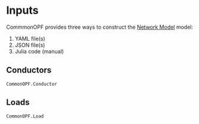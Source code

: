 # Inputs
CommmonOPF provides three ways to construct the [Network Model](@ref) model:
1. YAML file(s)
2. JSON file(s)
3. Julia code (manual)

## Conductors
```@docs
CommonOPF.Conductor
```
## Loads
```@docs
CommonOPF.Load
```


